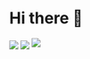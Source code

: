 # Hi there 👋

<img align="center" src="https://github-readme-stats.vercel.app/api/top-langs/?username=ebakchich&langs_count=8"/>
<img align="center" src="https://github-readme-stats.vercel.app/api?username=ebakchich&show_icons=true"/>
<img src="https://img.shields.io/badge/c-%2300599C.svg?style=for-the-badge&logo=c&logoColor=white"/>



